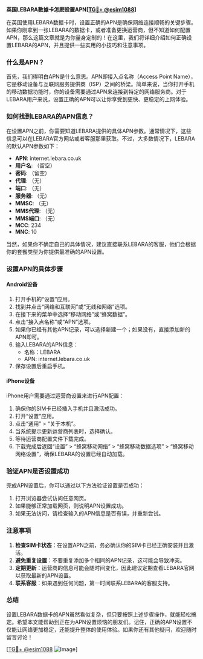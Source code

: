 **英国LEBARA數據卡怎麽設置APN[[TG💪+ @esim1088](https://t.me/s/esim1088)]**

在英国使用LEBARA数据卡时，设置正确的APN是确保网络连接顺畅的关键步骤。如果你刚拿到一张LEBARA的数据卡，或者准备更换运营商，但不知道如何配置APN，那么这篇文章就是为你量身定制的！在这里，我们将详细介绍如何正确设置LEBARA的APN，并且提供一些实用的小技巧和注意事项。

### 什么是APN？

首先，我们得明白APN是什么意思。APN即接入点名称（Access Point Name），它是移动设备与互联网服务提供商（ISP）之间的桥梁。简单来说，当你打开手机的移动数据功能时，你的设备需要通过APN来连接到特定的网络服务商。对于LEBARA用户来说，设置正确的APN可以让你享受到更快、更稳定的上网体验。

### 如何找到LEBARA的APN信息？

在设置APN之前，你需要知道LEBARA提供的具体APN参数。通常情况下，这些信息可以在LEBARA官方网站或者客服那里获取。不过，大多数情况下，LEBARA的默认APN参数如下：

- **APN**: internet.lebara.co.uk  
- **用户名**: （留空）  
- **密码**: （留空）  
- **代理**: （无）  
- **端口**: （无）  
- **服务器**: （无）  
- **MMSC**: （无）  
- **MMS代理**: （无）  
- **MMS端口**: （无）  
- **MCC**: 234  
- **MNC**: 10  

当然，如果你不确定自己的具体情况，建议直接联系LEBARA的客服，他们会根据你的套餐类型为你提供最准确的APN设置。

### 设置APN的具体步骤

#### Android设备

1. 打开手机的“设置”应用。
2. 找到并点击“网络和互联网”或“无线和网络”选项。
3. 在接下来的菜单中选择“移动网络”或“蜂窝数据”。
4. 点击“接入点名称”或“APN”选项。
5. 如果你已经有其他APN记录，可以选择新建一个；如果没有，直接添加新的APN即可。
6. 输入LEBARA的APN信息：
   - 名称：LEBARA
   - APN: internet.lebara.co.uk
7. 保存设置后重启手机。

#### iPhone设备

iPhone用户需要通过运营商设置来进行APN配置：

1. 确保你的SIM卡已经插入手机并且激活成功。
2. 打开“设置”应用。
3. 点击“通用” > “关于本机”。
4. 当系统提示更新运营商列表时，选择确认。
5. 等待运营商配置文件下载完成。
6. 下载完成后返回“设置” > “蜂窝移动网络” > “蜂窝移动数据选项” > “蜂窝移动网络设置”，确保LEBARA的设置已经自动加载。

### 验证APN是否设置成功

完成APN设置后，你可以通过以下方法验证设置是否成功：

1. 打开浏览器尝试访问任意网页。
2. 如果能够正常加载网页，则说明APN设置成功。
3. 如果无法访问，请检查输入的APN信息是否有误，并重新尝试。

### 注意事项

1. **检查SIM卡状态**：在设置APN之前，务必确认你的SIM卡已经正确安装并且激活。
2. **避免重复设置**：不要重复添加多个相同的APN记录，这可能会导致冲突。
3. **定期更新**：运营商的信息可能会随时间变化，因此建议定期查看LEBARA官网以获取最新的APN设置。
4. **联系客服**：如果遇到任何问题，第一时间联系LEBARA的客服支持。

### 总结

设置LEBARA数据卡的APN虽然看似复杂，但只要按照上述步骤操作，就能轻松搞定。希望本文能帮助到正在为APN设置烦恼的朋友们。记住，正确的APN设置不仅能让网络更加稳定，还能提升整体的使用体验。如果你还有其他疑问，欢迎随时留言讨论！

[[TG💪+ @esim1088](https://t.me/s/esim1088) ![Image](https://i.postimg.cc/4NQfJmqS/Snipaste-2025-05-13-00-14-12.png)]